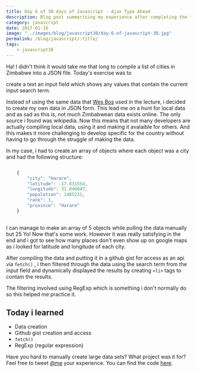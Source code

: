 ```yaml
--- 
title: Day 6 of 30 days of Javascript - Ajax Type Ahead
description: Blog post summarising my experience after completing the first day of 30 days of Javascript challenges
category: javascript
date: 2017-01-16
image: "../images/blog/javascript30/day-6-of-javascript-30.jpg"
permalink: /blog/javascript/:title/
tags: 
    - javascript30
---
```


Ha! I didn't think it would take me that long to compile a list of cities in Zimbabwe into a JSON file. 
Today's exercise was to
<!--more-->
create a text an input field which shows any values that contain the current input search term.

Instead of using the same data that <a href="https://twitter.com/wesbos">Wes Bos</a> used in the lecture, i decided to create my own data in JSON form.
This lead me on a hunt for local data and as sad as this is, not much Zimbabwean data exists online. The only source i found was wikipedia.
Now this means that not many developers are actually compiling local data, using it and making it avalaible for others. And this makes it more challenging
to develop specific for the country without having to go through the struggle of making the data.

In my case, i had to create an array of objects where each object was a city and had the following structure:

```javascript

    {
        "city": "Harare",
        "latitude": -17.831554,
        "longitude": 31.046047,
        "population": 1485231,
        "rank": 1,
        "province": "Harare"
    }
    
```
I can manage to make an array of 5 objects while pulling the data manually but 25 Yo! Now that's some work. 
However it was really satisfying in the end and i got to see how many places don't even show up on google maps as i looked for latitude and longitude of each city.

After compiling the data and putting it in a github gist for access as an api via ``` fetch() ``` , i then filtered through the data using the search term from the 
input field and dynamically displayed the results by creating ``` <li> ``` tags to contain the results. 

The filtering involved using RegExp which is something i don't normally do so this helped me practice it. 

<h2>Today i learned</h2>

- Data creation
- Github gist creation and access
- ``` fetch() ```
- RegExp (regular expression)


Have you hard to manually create large data sets? What project was it for? Feel free to tweet <a href="https://twitter.com/{{site.twitter_username}}" target="_blank" title="Twitter">@me</a> your experience.
You can find the code <a href="https://github.com/Rayhatron/Exploring-Javascript/tree/master/06%20-%20Ajax%20Type%20Ahead" target="_blank" title="Github repo">here</a>.
